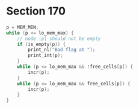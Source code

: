# Section 170

```c << Check flags of unavailable nodes >>=
p = MEM_MIN;
while (p <= lo_mem_max) {
    // node |p| should not be empty
    if (is_empty(p)) {
        print_nl("Bad flag at ");
        print_int(p);
    }
    while (p <= lo_mem_max && !free_cells[p]) {
        incr(p);
    }
    while (p <= lo_mem_max && free_cells[p]) {
        incr(p);
    }
}
```
